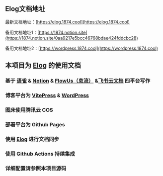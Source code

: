 ## Elog文档地址
最新文档地址：[https://elog.1874.cool](https://elog.1874.cool)

备用文档地址1：[https://1874.notion.site](https://1874.notion.site/0aa9217e5bcc46768bdae424fddcbc28)

备用文档地址2：[https://wordpress.1874.cool](https://wordpress.1874.cool)


## 本项目为 [Elog](https://github.com/LetTTGACO/elog) 的使用文档
### 基于 [语雀](https://www.yuque.com/1874w/elog-docs) & [Notion](https://www.notion.so/1874/0aa9217e5bcc46768bdae424fddcbc28?v=5d3ef173d4014115bb4c66601df8a8e5&pvs=4) & [FlowUs（息流）](https://flowus.cn/1874/share/90398607-98f1-4ff0-873c-7c3ed526a55c) &[飞书云文档](https://www.feishu.cn/product/docs) 四平台写作
### 博客平台为 [VitePress](https://vitepress.dev/) & [WordPress](http://wordpress.1874.cool/)
### 图床使用腾讯云 COS
### 部署平台为 Github Pages
### 使用 [Elog](https://github.com/LetTTGACO/elog) 进行文档同步
### 使用 Github Actions 持续集成

### 详细配置请参照本项目源码

